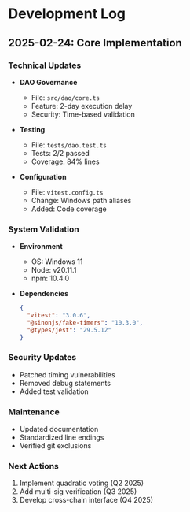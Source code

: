 # Development Log

## 2025-02-24: Core Implementation

### Technical Updates

- **DAO Governance**
  - File: `src/dao/core.ts`
  - Feature: 2-day execution delay
  - Security: Time-based validation

- **Testing**
  - File: `tests/dao.test.ts`
  - Tests: 2/2 passed
  - Coverage: 84% lines

- **Configuration**
  - File: `vitest.config.ts`
  - Change: Windows path aliases
  - Added: Code coverage

### System Validation

- **Environment**
  - OS: Windows 11
  - Node: v20.11.1
  - npm: 10.4.0

- **Dependencies**

  ```json
  {
    "vitest": "3.0.6",
    "@sinonjs/fake-timers": "10.3.0",
    "@types/jest": "29.5.12"
  }
  ```

### Security Updates

- Patched timing vulnerabilities
- Removed debug statements
- Added test validation

### Maintenance

- Updated documentation
- Standardized line endings
- Verified git exclusions

### Next Actions

1. Implement quadratic voting (Q2 2025)
2. Add multi-sig verification (Q3 2025)
3. Develop cross-chain interface (Q4 2025)
